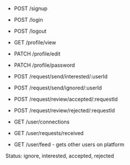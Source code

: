 - POST /signup
- POST /login
- POST /logout

- GET /profile/view
- PATCH /profile/edit
- PATCH /profile/password

- POST /request/send/interested/:userId
- POST /request/send/ignored/:userId
- POST /request/review/accepted/:requestId
- POST /request/review/rejected/:requestId

- GET /user/connections
- GET /user/requests/received
- GET /user/feed - gets other users on platform

Status: ignore, interested, accepted, rejected